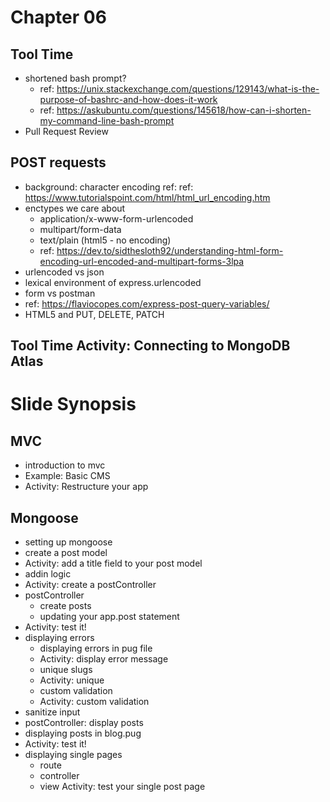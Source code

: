# Chapter 06
## Tool Time
- shortened bash prompt?
  - ref: https://unix.stackexchange.com/questions/129143/what-is-the-purpose-of-bashrc-and-how-does-it-work
  - ref: https://askubuntu.com/questions/145618/how-can-i-shorten-my-command-line-bash-prompt
- Pull Request Review

## POST requests
- background: character encoding
  ref: ref: https://www.tutorialspoint.com/html/html_url_encoding.htm
- enctypes we care about
  - application/x-www-form-urlencoded
  - multipart/form-data
  - text/plain (html5 - no encoding)
  - ref: https://dev.to/sidthesloth92/understanding-html-form-encoding-url-encoded-and-multipart-forms-3lpa
- urlencoded vs json
- lexical environment of express.urlencoded
- form vs postman
- ref: https://flaviocopes.com/express-post-query-variables/
- HTML5 and PUT, DELETE, PATCH

## Tool Time Activity: Connecting to MongoDB Atlas

# Slide Synopsis
## MVC
- introduction to mvc
- Example: Basic CMS
- Activity: Restructure your app

## Mongoose
- setting up mongoose
- create a post model
- Activity: add a title field to your post model
- addin logic
- Activity: create a postController
- postController
  - create posts
  - updating your app.post statement
- Activity: test it!
- displaying errors
  - displaying errors in pug file
  - Activity: display error message
  - unique slugs
  - Activity: unique
  - custom validation
  - Activity: custom validation
- sanitize input
- postController: display posts
- displaying posts in blog.pug
- Activity: test it!
- displaying single pages
  - route
  - controller
  - view
Activity: test your single post page